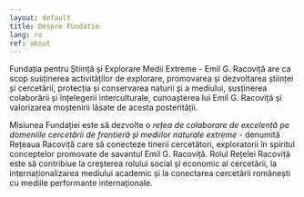 ```yaml
---
layout: default
title: Despre Fundatie
lang: ro
ref: about
---
```


Fundația pentru Știință și Explorare Medii Extreme - Emil G. Racoviță
are ca scop susținerea activităților de explorare, promovarea și
dezvoltarea științei și cercetării, protecția și conservarea naturii
și a mediului, susținerea colaborării și înțelegerii interculturale,
cunoașterea lui Emil G. Racoviță și valorizarea moștenirii lăsate de
acesta posterității.

Misiunea Fundației este să dezvolte o _rețea de colaborare de
excelență pe domeniile cercetării de frontieră și mediilor naturale
extreme_ - denumită Rețeaua Racoviță care să conecteze tinerii
cercetători, exploratorii în spiritul conceptelor promovate de
savantul Emil G. Racoviță.  Rolul Rețelei Racoviță este să contribiue
la creșterea rolului social și economic al cercetării, la
internaționalizarea mediului academic și la conectarea cercetării
românești cu mediile performante internaționale.
